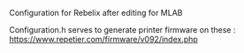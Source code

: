 Configuration for Rebelix after editing for MLAB

Configuration.h serves to generate printer firmware on these :
https://www.repetier.com/firmware/v092/index.php

